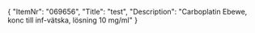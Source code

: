{
  "ItemNr": "069656",
  "Title": "test",
  "Description": "Carboplatin Ebewe, konc till inf-vätska, lösning 10 mg/ml"
}